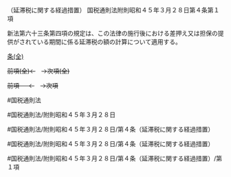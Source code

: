 （延滞税に関する経過措置）
国税通則法附則昭和４５年３月２８日第４条第１項

新法第六十三条第四項の規定は、この法律の施行後における差押え又は担保の提供がされている期間に係る延滞税の額の計算について適用する。

[条(全)](国税通則法＿＿＿＿附則昭和４５年３月２８日第４条_.md)

~~前項(全)←~~　~~→次項(全)~~

~~前項 　 ←~~　~~→次項~~



#国税通則法

#国税通則法/附則昭和４５年３月２８日

#国税通則法/附則昭和４５年３月２８日/第４条（延滞税に関する経過措置）

#国税通則法/附則昭和４５年３月２８日/第４条（延滞税に関する経過措置）

#国税通則法/附則昭和４５年３月２８日/第４条（延滞税に関する経過措置）/第１項


